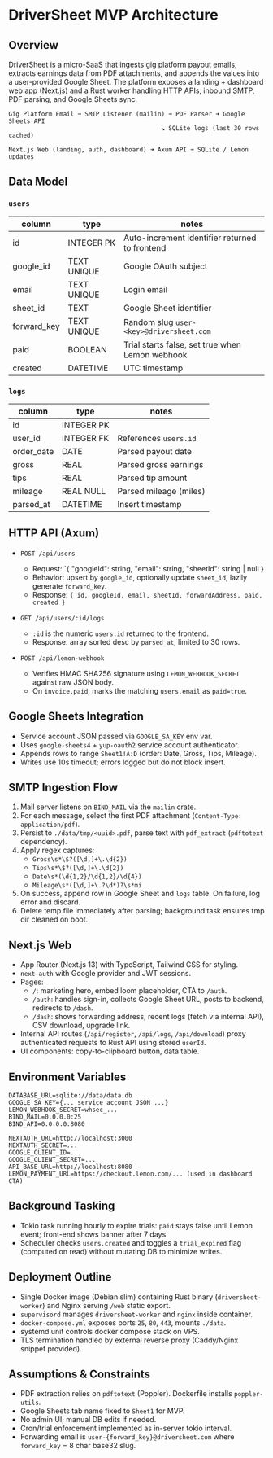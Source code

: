 # DriverSheet MVP Architecture

## Overview
DriverSheet is a micro-SaaS that ingests gig platform payout emails, extracts earnings data from PDF attachments, and appends the values into a user-provided Google Sheet. The platform exposes a landing + dashboard web app (Next.js) and a Rust worker handling HTTP APIs, inbound SMTP, PDF parsing, and Google Sheets sync.

```
Gig Platform Email ➜ SMTP Listener (mailin) ➜ PDF Parser ➜ Google Sheets API
                                          ↘︎ SQLite logs (last 30 rows cached)

Next.js Web (landing, auth, dashboard) ➜ Axum API ➜ SQLite / Lemon updates
```

## Data Model

### `users`
| column          | type        | notes                                             |
|-----------------|-------------|---------------------------------------------------|
| id              | INTEGER PK  | Auto-increment identifier returned to frontend    |
| google_id       | TEXT UNIQUE | Google OAuth subject                             |
| email           | TEXT UNIQUE | Login email                                      |
| sheet_id        | TEXT        | Google Sheet identifier                          |
| forward_key     | TEXT UNIQUE | Random slug `user-<key>@driversheet.com`         |
| paid            | BOOLEAN     | Trial starts false, set true when Lemon webhook   |
| created         | DATETIME    | UTC timestamp                                     |

### `logs`
| column      | type        | notes                          |
|-------------|-------------|--------------------------------|
| id          | INTEGER PK  |                                |
| user_id     | INTEGER FK  | References `users.id`          |
| order_date  | DATE        | Parsed payout date             |
| gross       | REAL        | Parsed gross earnings          |
| tips        | REAL        | Parsed tip amount              |
| mileage     | REAL NULL   | Parsed mileage (miles)         |
| parsed_at   | DATETIME    | Insert timestamp               |

## HTTP API (Axum)

- `POST /api/users`
  - Request: `{ "googleId": string, "email": string, "sheetId": string | null }
  - Behavior: upsert by `google_id`, optionally update `sheet_id`, lazily generate `forward_key`.
  - Response: `{ id, googleId, email, sheetId, forwardAddress, paid, created }`

- `GET /api/users/:id/logs`
  - `:id` is the numeric `users.id` returned to the frontend.
  - Response: array sorted desc by `parsed_at`, limited to 30 rows.

- `POST /api/lemon-webhook`
  - Verifies HMAC SHA256 signature using `LEMON_WEBHOOK_SECRET` against raw JSON body.
  - On `invoice.paid`, marks the matching `users.email` as `paid=true`.

## Google Sheets Integration
- Service account JSON passed via `GOOGLE_SA_KEY` env var.
- Uses `google-sheets4` + `yup-oauth2` service account authenticator.
- Appends rows to range `Sheet1!A:D` (order: Date, Gross, Tips, Mileage).
- Writes use 10s timeout; errors logged but do not block insert.

## SMTP Ingestion Flow
1. Mail server listens on `BIND_MAIL` via the `mailin` crate.
2. For each message, select the first PDF attachment (`Content-Type: application/pdf`).
3. Persist to `./data/tmp/<uuid>.pdf`, parse text with `pdf_extract` (`pdftotext` dependency).
4. Apply regex captures:
   - `Gross\s*\$?([\d,]+\.\d{2})`
   - `Tips\s*\$?([\d,]+\.\d{2})`
   - `Date\s*(\d{1,2}/\d{1,2}/\d{4})`
   - `Mileage\s*([\d,]+\.?\d*)?\s*mi`
5. On success, append row in Google Sheet and `logs` table. On failure, log error and discard.
6. Delete temp file immediately after parsing; background task ensures tmp dir cleaned on boot.

## Next.js Web
- App Router (Next.js 13) with TypeScript, Tailwind CSS for styling.
- `next-auth` with Google provider and JWT sessions.
- Pages:
  - `/`: marketing hero, embed loom placeholder, CTA to `/auth`.
  - `/auth`: handles sign-in, collects Google Sheet URL, posts to backend, redirects to `/dash`.
  - `/dash`: shows forwarding address, recent logs (fetch via internal API), CSV download, upgrade link.
- Internal API routes (`/api/register`, `/api/logs`, `/api/download`) proxy authenticated requests to Rust API using stored `userId`.
- UI components: copy-to-clipboard button, data table.

## Environment Variables
```
DATABASE_URL=sqlite://data/data.db
GOOGLE_SA_KEY={... service account JSON ...}
LEMON_WEBHOOK_SECRET=whsec_...
BIND_MAIL=0.0.0.0:25
BIND_API=0.0.0.0:8080

NEXTAUTH_URL=http://localhost:3000
NEXTAUTH_SECRET=...
GOOGLE_CLIENT_ID=...
GOOGLE_CLIENT_SECRET=...
API_BASE_URL=http://localhost:8080
LEMON_PAYMENT_URL=https://checkout.lemon.com/... (used in dashboard CTA)
```

## Background Tasking
- Tokio task running hourly to expire trials: `paid` stays false until Lemon event; front-end shows banner after 7 days.
- Scheduler checks `users.created` and toggles a `trial_expired` flag (computed on read) without mutating DB to minimize writes.

## Deployment Outline
- Single Docker image (Debian slim) containing Rust binary (`driversheet-worker`) and Nginx serving `/web` static export.
- `supervisord` manages `driversheet-worker` and `nginx` inside container.
- `docker-compose.yml` exposes ports `25`, `80`, `443`, mounts `./data`.
- systemd unit controls docker compose stack on VPS.
- TLS termination handled by external reverse proxy (Caddy/Nginx snippet provided).

## Assumptions & Constraints
- PDF extraction relies on `pdftotext` (Poppler). Dockerfile installs `poppler-utils`.
- Google Sheets tab name fixed to `Sheet1` for MVP.
- No admin UI; manual DB edits if needed.
- Cron/trial enforcement implemented as in-server tokio interval.
- Forwarding email is `user-{forward_key}@driversheet.com` where `forward_key` = 8 char base32 slug.
